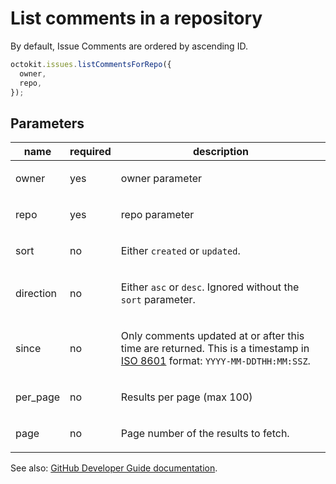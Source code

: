 # List comments in a repository

By default, Issue Comments are ordered by ascending ID.

```js
octokit.issues.listCommentsForRepo({
  owner,
  repo,
});
```

## Parameters

<table>
  <thead>
    <tr>
      <th>name</th>
      <th>required</th>
      <th>description</th>
    </tr>
  </thead>
  <tbody>
    <tr><td>owner</td><td>yes</td><td>

owner parameter

</td></tr>
<tr><td>repo</td><td>yes</td><td>

repo parameter

</td></tr>
<tr><td>sort</td><td>no</td><td>

Either `created` or `updated`.

</td></tr>
<tr><td>direction</td><td>no</td><td>

Either `asc` or `desc`. Ignored without the `sort` parameter.

</td></tr>
<tr><td>since</td><td>no</td><td>

Only comments updated at or after this time are returned. This is a timestamp in [ISO 8601](https://en.wikipedia.org/wiki/ISO_8601) format: `YYYY-MM-DDTHH:MM:SSZ`.

</td></tr>
<tr><td>per_page</td><td>no</td><td>

Results per page (max 100)

</td></tr>
<tr><td>page</td><td>no</td><td>

Page number of the results to fetch.

</td></tr>
  </tbody>
</table>

See also: [GitHub Developer Guide documentation](https://developer.github.com/v3/issues/comments/#list-comments-in-a-repository).
